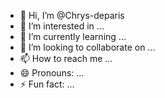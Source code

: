 - 👋 Hi, I’m @Chrys-deparis
- 👀 I’m interested in ...
- 🌱 I’m currently learning ...
- 💞️ I’m looking to collaborate on ...
- 📫 How to reach me ...
- 😄 Pronouns: ...
- ⚡ Fun fact: ...

<!---
Chrys-deparis/Chrys-deparis is a ✨ special ✨ repository because its `README.md` (this file) appears on your GitHub profile.
You can click the Preview link to take a look at your changes.
--->